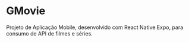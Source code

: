 # GMovie
Projeto de Aplicação Mobile, desenvolvido com React Native Expo, para consumo de API de filmes e séries.
